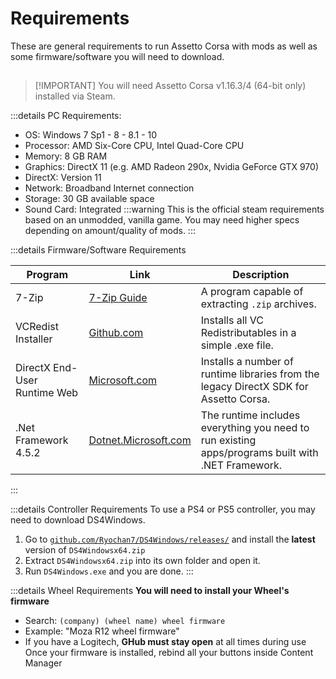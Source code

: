 # Requirements

These are general requirements to run Assetto Corsa with mods as well as some firmware/software you will need to download.

##

> [!IMPORTANT] You will need Assetto Corsa v1.16.3/4 (64-bit only) installed via Steam.

:::details PC Requirements:

- OS: Windows 7 Sp1 - 8 - 8.1 - 10
- Processor: AMD Six-Core CPU, Intel Quad-Core CPU
- Memory: 8 GB RAM
- Graphics: DirectX 11 (e.g. AMD Radeon 290x, Nvidia GeForce GTX 970)
- DirectX: Version 11
- Network: Broadband Internet connection
- Storage: 30 GB available space
- Sound Card: Integrated
  :::warning This is the official steam requirements based on an unmodded, vanilla game. You may need higher specs depending on amount/quality of mods.
  :::

:::details Firmware/Software Requirements

| Program                      | Link                                                                                                           | Description                                                                                       |
| ---------------------------- | -------------------------------------------------------------------------------------------------------------- | ------------------------------------------------------------------------------------------------- |
| 7-Zip                         | [7-Zip Guide](/wiki/7-zip)                                                                                    | A program capable of extracting `.zip` archives.                                                  |
| VCRedist Installer           | [Github.com](https://github.com/abbodi1406/vcredist/releases/download/v0.85.0/VisualCppRedist_AIO_x86_x64.exe) | Installs all VC Redistributables in a simple .exe file.                                           |
| DirectX End-User Runtime Web | [Microsoft.com](https://www.microsoft.com/en-us/download/details.aspx?id=35)                                   | Installs a number of runtime libraries from the legacy DirectX SDK for Assetto Corsa.             |
| .Net Framework 4.5.2         | [Dotnet.Microsoft.com](https://dotnet.microsoft.com/en-us/download/dotnet-framework/net452)                    | The runtime includes everything you need to run existing apps/programs built with .NET Framework. |
:::

:::details Controller Requirements
To use a PS4 or PS5 controller, you may need to download DS4Windows.

1. Go to [`github.com/Ryochan7/DS4Windows/releases/`](https://github.com/Ryochan7/DS4Windows/releases/) and install the **latest** version of `DS4Windowsx64.zip`
2. Extract `DS4Windowsx64.zip` into its own folder and open it.
3. Run `DS4Windows.exe` and you are done.
   :::

:::details Wheel Requirements
**You will need to install your Wheel's firmware**

- Search: `(company) (wheel name) wheel firmware`
- Example: "Moza R12 wheel firmware"
- If you have a Logitech, **GHub must stay open** at all times during use
  Once your firmware is installed, rebind all your buttons inside Content Manager
